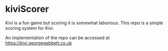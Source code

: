 # kiviScorer

Kivi is a fun game but scoring it is somewhat laborious. This repo is a simple scoring system for Kivi.

An implementation of the repo can be accessed at https://kivi.georgegebbett.co.uk
